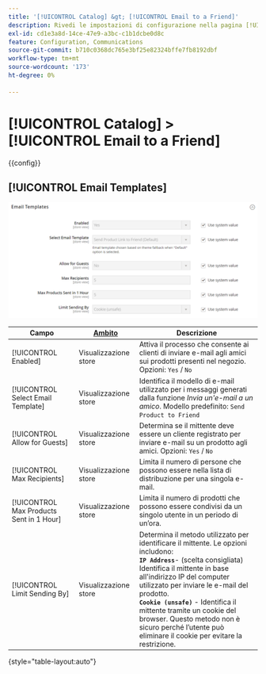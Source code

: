 ```yaml
---
title: '[!UICONTROL Catalog] &gt; [!UICONTROL Email to a Friend]'
description: Rivedi le impostazioni di configurazione nella pagina [!UICONTROL Catalog] &gt; [!UICONTROL Email to a Friend] dell'amministratore di Commerce.
exl-id: cd1e3a8d-14ce-47e9-a3bc-c1b1dcbe0d8c
feature: Configuration, Communications
source-git-commit: b710c0368dc765e3bf25e82324bffe7fb8192dbf
workflow-type: tm+mt
source-wordcount: '173'
ht-degree: 0%

---
```


# [!UICONTROL Catalog] > [!UICONTROL Email to a Friend]

{{config}}

## [!UICONTROL Email Templates]

![Modelli e-mail](./assets/email-to-a-friend-email-templates.png)<!-- zoom -->

<!-- [Email Templates](https://docs.magento.com/user-guide/marketing/email-template-configuration.html) -->

| Campo | [Ambito](../../getting-started/websites-stores-views.md#scope-settings) | Descrizione |
|--- |--- |--- |
| [!UICONTROL Enabled] | Visualizzazione store | Attiva il processo che consente ai clienti di inviare e-mail agli amici sui prodotti presenti nel negozio. Opzioni: `Yes` / `No` |
| [!UICONTROL Select Email Template] | Visualizzazione store | Identifica il modello di e-mail utilizzato per i messaggi generati dalla funzione _Invia un&#39;e-mail a un amico_. Modello predefinito: `Send Product to Friend` |
| [!UICONTROL Allow for Guests] | Visualizzazione store | Determina se il mittente deve essere un cliente registrato per inviare e-mail su un prodotto agli amici. Opzioni: `Yes` / `No` |
| [!UICONTROL Max Recipients] | Visualizzazione store | Limita il numero di persone che possono essere nella lista di distribuzione per una singola e-mail. |
| [!UICONTROL Max Products Sent in 1  Hour] | Visualizzazione store | Limita il numero di prodotti che possono essere condivisi da un singolo utente in un periodo di un’ora. |
| [!UICONTROL Limit Sending By] | Visualizzazione store | Determina il metodo utilizzato per identificare il mittente. Le opzioni includono: <br/>**`IP Address`**- (scelta consigliata) Identifica il mittente in base all&#39;indirizzo IP del computer utilizzato per inviare le e-mail del prodotto.<br/>**`Cookie (unsafe)`** - Identifica il mittente tramite un cookie del browser. Questo metodo non è sicuro perché l’utente può eliminare il cookie per evitare la restrizione. |

{style="table-layout:auto"}
